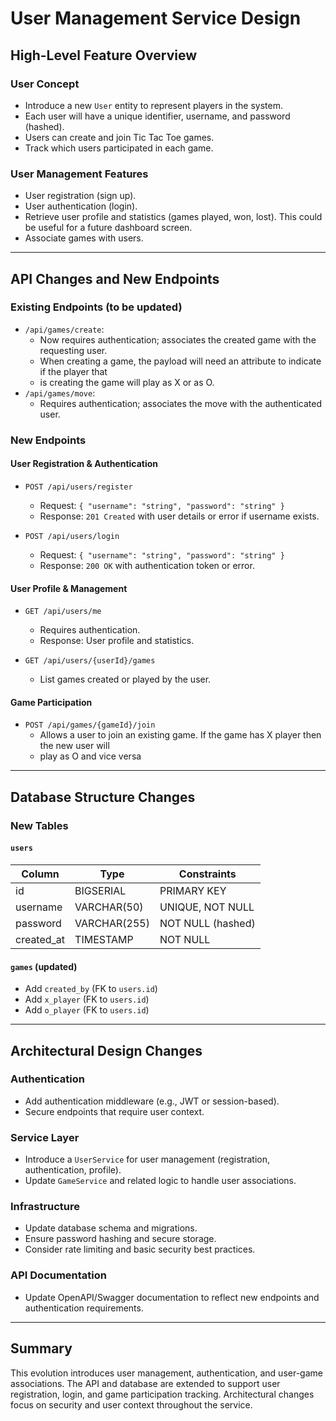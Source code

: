 # User Management Service Design

## High-Level Feature Overview

### User Concept
- Introduce a new `User` entity to represent players in the system.
- Each user will have a unique identifier, username, and password (hashed).
- Users can create and join Tic Tac Toe games.
- Track which users participated in each game.

### User Management Features
- User registration (sign up).
- User authentication (login).
- Retrieve user profile and statistics (games played, won, lost). This could be useful for a future dashboard screen.
- Associate games with users.

---

## API Changes and New Endpoints

### Existing Endpoints (to be updated)
- `/api/games/create`:  
  - Now requires authentication; associates the created game with the requesting user.
  - When creating a game, the payload will need an attribute to indicate if the player that
  - is creating the game will play as X or as O.
- `/api/games/move`:  
  - Requires authentication; associates the move with the authenticated user.

### New Endpoints

#### User Registration & Authentication
- `POST /api/users/register`  
  - Request: `{ "username": "string", "password": "string" }`  
  - Response: `201 Created` with user details or error if username exists.

- `POST /api/users/login`  
  - Request: `{ "username": "string", "password": "string" }`  
  - Response: `200 OK` with authentication token or error.

#### User Profile & Management
- `GET /api/users/me`  
  - Requires authentication.
  - Response: User profile and statistics.

- `GET /api/users/{userId}/games`  
  - List games created or played by the user.

#### Game Participation
- `POST /api/games/{gameId}/join`  
  - Allows a user to join an existing game. If the game has X player then the new user will
  - play as O and vice versa

---

## Database Structure Changes

### New Tables

#### `users`
| Column      | Type         | Constraints           |
|-------------|--------------|----------------------|
| id          | BIGSERIAL    | PRIMARY KEY          |
| username    | VARCHAR(50)  | UNIQUE, NOT NULL     |
| password    | VARCHAR(255) | NOT NULL (hashed)    |
| created_at  | TIMESTAMP    | NOT NULL             |

#### `games` (updated)
- Add `created_by` (FK to `users.id`)
- Add `x_player` (FK to `users.id`)
- Add `o_player` (FK to `users.id`)

---

## Architectural Design Changes

### Authentication
- Add authentication middleware (e.g., JWT or session-based).
- Secure endpoints that require user context.

### Service Layer
- Introduce a `UserService` for user management (registration, authentication, profile).
- Update `GameService` and related logic to handle user associations.

### Infrastructure
- Update database schema and migrations.
- Ensure password hashing and secure storage.
- Consider rate limiting and basic security best practices.

### API Documentation
- Update OpenAPI/Swagger documentation to reflect new endpoints and authentication requirements.

---

## Summary

This evolution introduces user management, authentication, and user-game associations. The API and database are extended to support user registration, login, and game participation tracking. Architectural changes focus on security and user context throughout the service.
